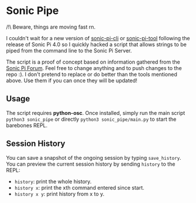 # Sonic Pipe

/!\ Beware, things are moving fast rn. 

I couldn't wait for a new version of [sonic-pi-cli](https://github.com/Widdershin/sonic-pi-cli) or [sonic-pi-tool](https://github.com/lpil/sonic-pi-tool) following the release of Sonic Pi 4.0 so I quickly hacked a script that allows strings to be piped from the command line to the Sonic Pi Server.

The script is a proof of concept based on information gathered from the [Sonic Pi Forum](https://in-thread.sonic-pi.net/). Feel free to change anything and to push changes to the repo :). I don't pretend to replace or do better than the tools mentioned above. Use them if you can once they will be updated!

## Usage

The script requires **python-osc**. Once installed, simply run the main script `python3 sonic_pipe` or directly `python3 sonic_pipe/main.py` to start the barebones REPL.

## Session History

You can save a snapshot of the ongoing session by typing `save_history`. You can preview the current session history by sending `history` to the REPL:
* `history`: print the whole history.
* `history x`: print the xth command entered since start.
* `history x y`: print history from x to y.

